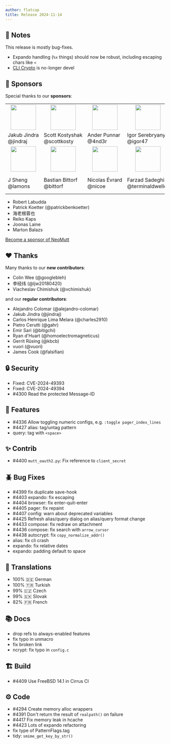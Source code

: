 ```yaml
---
author: flatcap
title: Release 2024-11-14
---
```


## :book: Notes

This release is mostly bug-fixes.

- Expando handling (`%x` things) should now be robust, including escaping chars like `<`
- [CLI Crypto](https://neomutt.org/feature/cli-crypto) is no-longer devel

## :gem: Sponsors

Special thanks to our **sponsors**:

<table>
  <tr>
    <td align="center"><a href="https://github.com/jindraj/"><img width="80" src="https://avatars.githubusercontent.com/u/1755070"></a></td>
    <td align="center"><a href="https://github.com/scottkosty/"><img width="80" src="https://avatars.githubusercontent.com/u/1149353"></a></td>
    <td align="center"><a href="https://github.com/4nd3r/"><img width="80" src="https://avatars.githubusercontent.com/u/7166727"></a></td>
    <td align="center"><a href="https://github.com/igor47/"><img width="80" src="https://avatars.githubusercontent.com/u/200575"></a></td>
    <td align="center"><a href="https://github.com/kmARC/"><img width="80" src="https://avatars.githubusercontent.com/u/6640417"></a></td>
    <td align="center"><a href="https://github.com/Yutsuten"><img width="80" src="https://avatars.githubusercontent.com/u/7322925"></a></td>
  </tr>
  <tr>
    <td>Jakub&nbsp;Jindra<br>@jindraj</td>
    <td>Scott&nbsp;Kostyshak<br>@scottkosty</td>
    <td>Ander&nbsp;Punnar<br>@4nd3r</td>
    <td>Igor&nbsp;Serebryany<br>@igor47</td>
    <td>Mark&nbsp;Korondi<br>@kmARC</td>
    <td>Mateus&nbsp;Etto<br>@yutsuten</td>
  </tr>
  <tr>
    <td align="center"><a href="https://github.com/lamons"><img width="80" src="https://avatars.githubusercontent.com/u/5617053"></a></td>
    <td align="center"><a href="https://github.com/bittorf"><img width="80" src="https://avatars.githubusercontent.com/u/198379"></a></td>
    <td align="center"><a href="https://github.com/nicoe"><img width="80" src="https://avatars.githubusercontent.com/u/44782"></a></td>
    <td align="center"><a href="https://github.com/terminaldweller"><img width="80" src="https://avatars.githubusercontent.com/u/20871975"></a></td>
    <td align="left" colspan="2"><a href="https://www.blunix.com/"><img width="80" src="/images/sponsors/blunix.png"></a></td>
  </tr>
  <tr>
    <td>J&nbsp;Sheng<br>@lamons</td>
    <td>Bastian&nbsp;Bittorf<br>@bittorf</td>
    <td>Nicolas&nbsp;Évrard<br>@nicoe</td>
    <td>Farzad Sadeghi<br>@terminaldweller</td>
    <td colspan="2">Blunix&nbsp;GmbH<br><a href="https://www.blunix.com/">Linux support company<br>from Berlin, Germany</a></td>
  </tr>
</table>

- Robert Labudda
- Patrick Koetter (@patrickbenkoetter)
- 海老根蓉也
- Reiko Kaps
- Joonas Laine
- Marton Balazs

[Become a sponsor of NeoMutt](https://neomutt.org/sponsor)

## :heart: Thanks

Many thanks to our **new contributors**:

- Colin Wee (@googlebleh)
- 李经纬 (@ljw20180420)
- Viacheslav Chimishuk (@vchimishuk)

and our **regular contributors**:

- Alejandro Colomar (@alejandro-colomar)
- Jakub Jindra (@jindraj)
- Carlos Henrique Lima Melara (@charles2910)
- Pietro Cerutti (@gahr)
- Emir Sari (@bitigchi)
- Ryan d'Huart (@homoelectromagneticus)
- Gerrit Rüsing (@kbcb)
- vuori (@vuori)
- James Cook (@falsifian)

## :lock: Security

- Fixed: CVE-2024-49393
- Fixed: CVE-2024-49394
- #4300 Read the protected Message-ID

## :gift: Features

- #4336 Allow toggling numeric configs, e.g. `:toggle pager_index_lines`
- #4427 alias: tag/untag pattern
- query: tag with `<space>`

## :sparkles: Contrib

- #4400 `mutt_oauth2.py`: Fix reference to `client_secret`

## :beetle: Bug Fixes

- #4399 fix duplicate save-hook
- #4403 expando: fix escaping
- #4404 browser: fix enter-quit-enter
- #4405 pager: fix repaint
- #4407 config: warn about deprecated variables
- #4425 Refresh alias/query dialog on alias/query format change
- #4433 compose: fix redraw on attachment
- #4436 compose: fix search with `arrow_cursor`
- #4438 autocrypt: fix `copy_normalize_addr()`
- alias: fix cli crash
- expando: fix relative dates
- expando: padding default to space

## :black_flag: Translations

- 100% :de: German
- 100% :tr: Turkish
- 99% :czech_republic: Czech
- 99% :slovakia: Slovak
- 82% :fr: French

## :books: Docs

- drop refs to always-enabled features
- fix typo in unmacro
- fix broken link
- ncrypt: fix typo in `config.c`

## :building_construction: Build

- #4409 Use FreeBSD 14.1 in Cirrus CI

## :gear: Code

- #4294 Create memory alloc wrappers
- #4391 Don't return the result of `realpath()` on failure
- #4417 Fix memory leak in hcache
- #4423 Lots of expando refactoring
- fix type of PatternFlags.tag
- tidy: `smime_get_key_by_str()`


